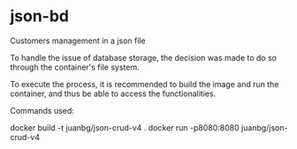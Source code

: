 # json-bd
Customers management in a json file

To handle the issue of database storage, the decision was made to do so through the container's file system.

To execute the process, it is recommended to build the image and run the container, and thus be able to access the functionalities.

Commands used: 

docker build -t juanbg/json-crud-v4 .
docker run -p8080:8080 juanbg/json-crud-v4
